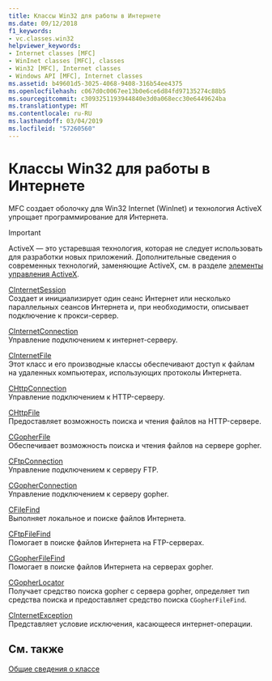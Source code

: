 ```yaml
---
title: Классы Win32 для работы в Интернете
ms.date: 09/12/2018
f1_keywords:
- vc.classes.win32
helpviewer_keywords:
- Internet classes [MFC]
- WinInet classes [MFC], classes
- Win32 [MFC], Internet classes
- Windows API [MFC], Internet classes
ms.assetid: b49601d5-3025-4068-9408-316b54ee4375
ms.openlocfilehash: c067d0c0067ee13b0e6ce6d84fd97135274c88b5
ms.sourcegitcommit: c3093251193944840e3d0a068ecc30e6449624ba
ms.translationtype: MT
ms.contentlocale: ru-RU
ms.lasthandoff: 03/04/2019
ms.locfileid: "57260560"
---
```

# <a name="win32-internet-classes"></a>Классы Win32 для работы в Интернете

MFC создает оболочку для Win32 Internet (WinInet) и технология ActiveX упрощает программирование для Интернета.

>[!IMPORTANT]
> ActiveX — это устаревшая технология, которая не следует использовать для разработки новых приложений. Дополнительные сведения о современных технологий, заменяющие ActiveX, см. в разделе [элементы управления ActiveX](activex-controls.md).

[CInternetSession](../mfc/reference/cinternetsession-class.md)<br/>
Создает и инициализирует один сеанс Интернет или несколько параллельных сеансов Интернета и, при необходимости, описывает подключение к прокси-сервер.

[CInternetConnection](../mfc/reference/cinternetconnection-class.md)<br/>
Управление подключением к интернет-серверу.

[CInternetFile](../mfc/reference/cinternetfile-class.md)<br/>
Этот класс и его производные классы обеспечивают доступ к файлам на удаленных компьютерах, использующих протоколы Интернета.

[CHttpConnection](../mfc/reference/chttpconnection-class.md)<br/>
Управление подключением к HTTP-серверу.

[CHttpFile](../mfc/reference/chttpfile-class.md)<br/>
Предоставляет возможность поиска и чтения файлов на HTTP-сервере.

[CGopherFile](../mfc/reference/cgopherfile-class.md)<br/>
Обеспечивает возможность поиска и чтения файлов на сервере gopher.

[CFtpConnection](../mfc/reference/cftpconnection-class.md)<br/>
Управление подключением к серверу FTP.

[CGopherConnection](../mfc/reference/cgopherconnection-class.md)<br/>
Управление подключением к серверу gopher.

[CFileFind](../mfc/reference/cfilefind-class.md)<br/>
Выполняет локальное и поиске файлов Интернета.

[CFtpFileFind](../mfc/reference/cftpfilefind-class.md)<br/>
Помогает в поиске файлов Интернета на FTP-серверах.

[CGopherFileFind](../mfc/reference/cgopherfilefind-class.md)<br/>
Помогает в поиске файлов Интернета на серверах gopher.

[CGopherLocator](../mfc/reference/cgopherlocator-class.md)<br/>
Получает средство поиска gopher с сервера gopher, определяет тип средства поиска и предоставляет средство поиска `CGopherFileFind`.

[CInternetException](../mfc/reference/cinternetexception-class.md)<br/>
Представляет условие исключения, касающееся интернет-операции.

## <a name="see-also"></a>См. также

[Общие сведения о классе](../mfc/class-library-overview.md)
